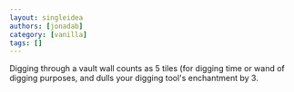 ```yaml
---
layout: singleidea
authors: [jonadab]
category: [vanilla]
tags: []
---
```

Digging through a vault wall counts as 5 tiles (for digging time or wand of digging purposes, and dulls your digging tool's enchantment by 3.
